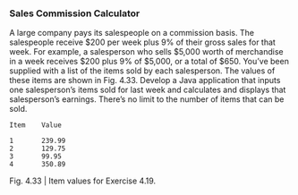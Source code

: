 ### Sales Commission Calculator

A large company pays its salespeople on a commission basis.
The salespeople receive $200 per week plus 9% of their gross sales for that week. For example, a
salesperson who sells $5,000 worth of merchandise in a week receives $200 plus 9% of $5,000, or
a total of $650. You’ve been supplied with a list of the items sold by each salesperson. The values of
these items are shown in Fig. 4.33. Develop a Java application that inputs one salesperson’s items
sold for last week and calculates and displays that salesperson’s earnings. There’s no limit to the number
of items that can be sold.

    Item    Value

    1       239.99
    2       129.75
    3       99.95
    4       350.89
Fig. 4.33 | Item values for Exercise 4.19.